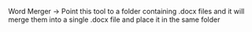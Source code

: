 Word Merger -> Point this tool to a folder containing .docx files and it will merge them into a single .docx file and place it in the same folder